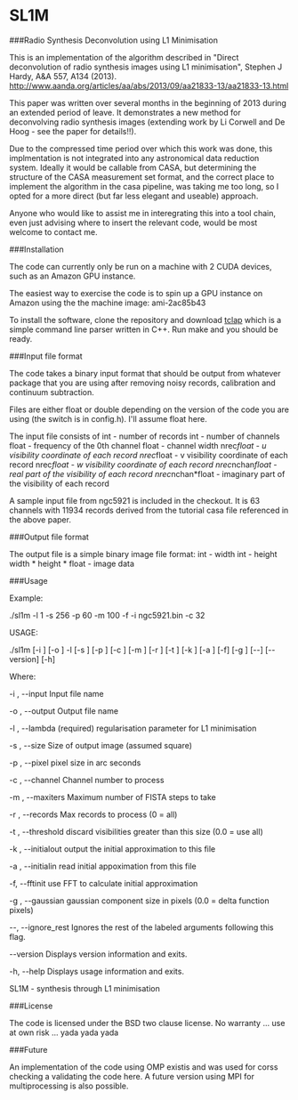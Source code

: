SL1M
====

###Radio Synthesis Deconvolution using L1 Minimisation

This is an implementation of the algorithm described in "Direct deconvolution of radio synthesis images using L1 minimisation", Stephen J Hardy, A&A 557, A134 (2013). http://www.aanda.org/articles/aa/abs/2013/09/aa21833-13/aa21833-13.html

This paper was written over several months in the beginning of 2013 during an extended period of leave. It demonstrates a new method for deconvolving radio synthesis images (extending work by Li Corwell and De Hoog - see the paper for details!!).

Due to the compressed time period over which this work was done, this implmentation is not integrated into any astronomical data reduction system. Ideally it would be callable from CASA, but determining the structure of the CASA measurement set format, and the correct place to implement the algorithm in the casa pipeline, was taking me too long, so I opted for a more direct (but far less elegant and useable) approach.

Anyone who would like to assist me in interegrating this into a tool chain, even just advising where to insert the relevant code, would be most welcome to contact me.

###Installation

The code can currently only be run on a machine with 2 CUDA devices, such as an Amazon GPU instance.

The easiest way to exercise the code is to spin up a GPU instance on Amazon using the the machine image: ami-2ac85b43 

To install the software, clone the repository and download [tclap](http://sourceforge.net/projects/tclap/files/tclap-1.2.1.tar.gz/download) which is a simple command line parser written in C++. Run make and you should be ready.

###Input file format

The code takes a binary input format that should be output from whatever package that you are using after removing noisy records, calibration and continuum subtraction. 

Files are either float or double depending on the version of the code you are using (the switch is in config.h). I'll assume float here.

The input file consists of
int - number of records
int - number of channels
float - frequency of the 0th channel
float - channel width
nrec*float - u visibility coordinate of each record
nrec*float - v visibility coordinate of each record
nrec*float - w visibility coordinate of each record
nrec*nchan*float - real part of the visibility of each record
nrec*nchan*float - imaginary part of the visibility of each record

A sample input file from ngc5921 is included in the checkout. It is 63 channels with 11934 records derived from the tutorial casa file referenced in the above paper.

###Output file format

The output file is a simple binary image file format:
int - width
int - height
width * height * float - image data

###Usage

Example:

./sl1m -l 1 -s 256 -p 60 -m 100 -f -i ngc5921.bin -c 32

USAGE: 

   ./sl1m  [-i <string>] [-o <string>] -l <float> [-s <float>] [-p <float>]
           [-c <int>] [-m <int>] [-r <int>] [-t <int>] [-k <string>] [-a
           <string>] [-f] [-g <float>] [--] [--version] [-h]


Where: 

   -i <string>,  --input <string>
     Input file name

   -o <string>,  --output <string>
     Output file name

   -l <float>,  --lambda <float>
     (required)  regularisation parameter for L1 minimisation

   -s <float>,  --size <float>
     Size of output image (assumed square)

   -p <float>,  --pixel <float>
     pixel size in arc seconds

   -c <int>,  --channel <int>
     Channel number to process

   -m <int>,  --maxiters <int>
     Maximum number of FISTA steps to take

   -r <int>,  --records <int>
     Max records to process (0 = all)

   -t <int>,  --threshold <int>
     discard visibilities greater than this size (0.0 = use all)

   -k <string>,  --initialout <string>
     output the initial approximation to this file

   -a <string>,  --initialin <string>
     read initial appoximation from this file

   -f,  --fftinit
     use FFT to calculate initial approximation

   -g <float>,  --gaussian <float>
     gaussian component size in pixels (0.0 = delta function pixels)

   --,  --ignore_rest
     Ignores the rest of the labeled arguments following this flag.

   --version
     Displays version information and exits.

   -h,  --help
     Displays usage information and exits.


   SL1M - synthesis through L1 minimisation



###License

The code is licensed under the BSD two clause license. No warranty ... use at own risk ... yada yada yada


###Future

An implementation of the code using OMP existis and was used for corss checking a validating the code here. A future version using MPI for multiprocessing is also possible.